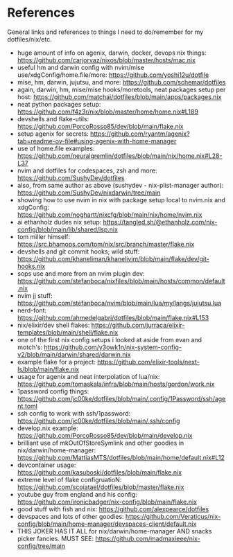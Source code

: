 # References

General links and references to things I need to do/remember for my dotfiles/nix/etc.

- huge amount of info on agenix, darwin, docker, devops nix things: https://github.com/carjorvaz/nixos/blob/master/hosts/mac.nix
- useful hm and darwin config with nvim/mise use/xdgConfig/home.file/more: https://github.com/yoshi12u/dotfile
- mise, hm, darwin, jujutsu, and more: https://github.com/schemar/dotfiles
- again, darwin, hm, mise/mise hooks/moretools, neat packages setup per host: https://github.com/matchai/dotfiles/blob/main/apps/packages.nix
- neat python packages setup: https://github.com/f4z3r/nix/blob/master/home/home.nix#L189
- devshells and flake-utils: https://github.com/PorcoRosso85/dev/blob/main/flake.nix
- setup agenix for secrets: https://github.com/ryantm/agenix?tab=readme-ov-file#using-agenix-with-home-manager
- use of home.file examples: https://github.com/neuralgremlin/dotfiles/blob/main/nix/home.nix#L28-L37
- nvim and dotfiles for codespaces, zsh and more: https://github.com/SushyDev/dotfiles
- also, from same author as above (sushydev - nix-plist-manager author): https://github.com/SushyDev/nixdarwin/tree/main
- showing how to use nvim in nix with package setup local to nvim.nix and xdgConfig: https://github.com/noghartt/nixcfg/blob/main/nix/home/nvim.nix
- ai ethanholz dudes nix setup: https://tangled.sh/@ethanholz.com/nix-config/blob/main/lib/shared/lsp.nix
- tom miller himself: https://src.bhamops.com/tom/nix/src/branch/master/flake.nix
- devshells and git commit hooks; wild stuff: https://github.com/khaneliman/khanelivim/blob/main/flake/dev/git-hooks.nix
- sops use and more from an nvim plugin dev: https://github.com/stefanboca/nixfiles/blob/main/hosts/common/default.nix
- nvim jj stuff: https://github.com/stefanboca/nvim/blob/main/lua/my/langs/jujutsu.lua
- nerd-font: https://github.com/ahmedelgabri/dotfiles/blob/main/flake.nix#L153
- nix/elixir/dev shell flakes: https://github.com/jurraca/elixir-templates/blob/main/shell/flake.nix
- one of the first nix config setups i looked at aside from evan and motch's: https://github.com/y3owk1n/nix-system-config-v2/blob/main/darwin/shared/darwin.nix
- example flake for a project: https://github.com/elixir-tools/next-ls/blob/main/flake.nix
- usage for agenix and neat interpolation of lua/nix: https://github.com/tomaskala/infra/blob/main/hosts/gordon/work.nix
- 1password config things: https://github.com/jc00ke/dotfiles/blob/main/.config/1Password/ssh/agent.toml
- ssh config to work with ssh/1password: https://github.com/jc00ke/dotfiles/blob/main/.ssh/config
- develop.nix example: https://github.com/PorcoRosso85/dev/blob/main/develop.nix
- brilliant use of mkOutOfStoreSymlink and other goodies in nix/darwin/home-manager: https://github.com/MattiasMTS/dotfiles/blob/main/home/default.nix#L12
- devcontainer usage: https://github.com/kasuboski/dotfiles/blob/main/flake.nix
- extreme level of flake configruatioN: https://github.com/scoiatael/dotfiles/blob/master/flake.nix
- youtube guy from england and his config: https://github.com/ironicbadger/nix-config/blob/main/flake.nix
- good stuff with fish and nix: https://github.com/alexpearce/dotfiles
- devspaces and lots of other goodies: https://github.com/Veraticus/nix-config/blob/main/home-manager/devspaces-client/default.nix
- THIS JOKER HAS IT ALL for nix/darwin/home-manager AND snacks picker fancies. MUST SEE: https://github.com/madmaxieee/nix-config/tree/main
